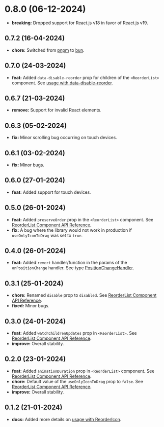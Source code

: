 # 0.8.0 (06-12-2024)

- **breaking:** Dropped support for React.js v18 in favor of React.js v19.

## 0.7.2 (16-04-2024)

- **chore:** Switched from [pnpm](https://pnpm.io/) to [bun](https://bun.sh).

## 0.7.0 (24-03-2024)

- **feat:** Added `data-disable-reorder` prop for children of the `<ReorderList>` component. See [usage with data-disable-reorder](https://www.npmjs.com/package/react-reorder-list#disable-reordering-for-individual-children).

## 0.6.7 (21-03-2024)

- **remove:** Support for invalid React elements.

## 0.6.3 (05-02-2024)

- **fix:** Minor scrolling bug occurring on touch devices.

## 0.6.1 (03-02-2024)

- **fix:** Minor bugs.

## 0.6.0 (27-01-2024)

- **feat:** Added support for touch devices.

## 0.5.0 (26-01-2024)

- **feat:** Added `preserveOrder` prop in the `<ReorderList>` component. See [ReorderList Component API Reference](https://www.npmjs.com/package/react-reorder-list#reorderlist-component-api-reference).
- **fix:** A bug where the library would not work in production if `useOnlyIconToDrag` was set to `true`.

## 0.4.0 (26-01-2024)

- **feat:** Added `revert` handler/function in the params of the `onPositionChange` handler. See type [PositionChangeHandler](https://www.npmjs.com/package/react-reorder-list#positionchangehandler).

## 0.3.1 (25-01-2024)

- **chore:** Renamed `disable` prop to `disabled`. See [ReorderList Component API Reference](https://www.npmjs.com/package/react-reorder-list#reorderlist-component-api-reference).
- **fixed:** Minor bugs.

## 0.3.0 (24-01-2024)

- **feat:** Added `watchChildrenUpdates` prop in `<ReorderList>`. See [ReorderList Component API Reference](https://www.npmjs.com/package/react-reorder-list#reorderlist-component-api-reference).
- **improve:** Overall stability.

## 0.2.0 (23-01-2024)

- **feat:** Added `animationDuration` prop in `<ReorderList>` component. See [ReorderList Component API Reference](https://www.npmjs.com/package/react-reorder-list#reorderlist-component-api-reference).
- **chore:** Default value of the `useOnlyIconToDrag` prop to `false`. See [ReorderList Component API Reference](https://www.npmjs.com/package/react-reorder-list#reorderlist-component-api-reference).
- **improve:** Overall stability.

## 0.1.2 (21-01-2024)

- **docs:** Added more details on [usage with ReorderIcon](https://www.npmjs.com/package/react-reorder-list#usage-with-reordericon).
